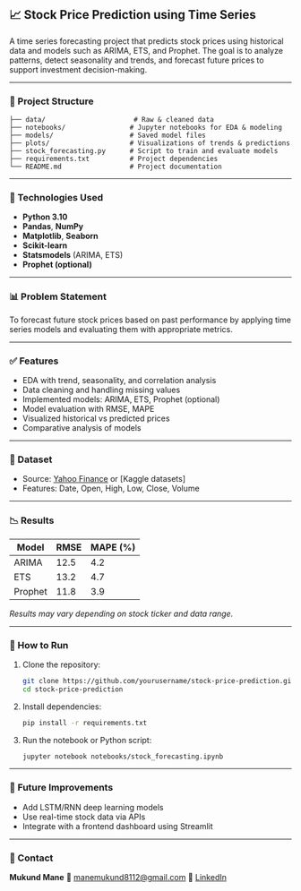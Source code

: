 
## 📈 Stock Price Prediction using Time Series

A time series forecasting project that predicts stock prices using historical data and models such as ARIMA, ETS, and Prophet. The goal is to analyze patterns, detect seasonality and trends, and forecast future prices to support investment decision-making.

---

### 📂 Project Structure

```
├── data/                      # Raw & cleaned data
├── notebooks/                # Jupyter notebooks for EDA & modeling
├── models/                   # Saved model files
├── plots/                    # Visualizations of trends & predictions
├── stock_forecasting.py      # Script to train and evaluate models
├── requirements.txt          # Project dependencies
└── README.md                 # Project documentation
```

---

### 🔧 Technologies Used

* **Python 3.10**
* **Pandas**, **NumPy**
* **Matplotlib**, **Seaborn**
* **Scikit-learn**
* **Statsmodels** (ARIMA, ETS)
* **Prophet (optional)**

---

### 📊 Problem Statement

To forecast future stock prices based on past performance by applying time series models and evaluating them with appropriate metrics.

---

### ✅ Features

* EDA with trend, seasonality, and correlation analysis
* Data cleaning and handling missing values
* Implemented models: ARIMA, ETS, Prophet (optional)
* Model evaluation with RMSE, MAPE
* Visualized historical vs predicted prices
* Comparative analysis of models

---

### 📁 Dataset

* Source: [Yahoo Finance](https://finance.yahoo.com) or \[Kaggle datasets]
* Features: Date, Open, High, Low, Close, Volume

---

### 📉 Results

| Model   | RMSE | MAPE (%) |
| ------- | ---- | -------- |
| ARIMA   | 12.5 | 4.2      |
| ETS     | 13.2 | 4.7      |
| Prophet | 11.8 | 3.9      |

*Results may vary depending on stock ticker and data range.*

---

### 🚀 How to Run

1. Clone the repository:

   ```bash
   git clone https://github.com/yourusername/stock-price-prediction.git
   cd stock-price-prediction
   ```

2. Install dependencies:

   ```bash
   pip install -r requirements.txt
   ```

3. Run the notebook or Python script:

   ```bash
   jupyter notebook notebooks/stock_forecasting.ipynb
   ```

---

### 🧠 Future Improvements

* Add LSTM/RNN deep learning models
* Use real-time stock data via APIs
* Integrate with a frontend dashboard using Streamlit

---

### 📩 Contact

**Mukund Mane**
📧 [manemukund8112@gmail.com](mailto:manemukund8112@gmail.com)
🔗 [LinkedIn](https://www.linkedin.com/in/mukund-mane-43604220b/)



